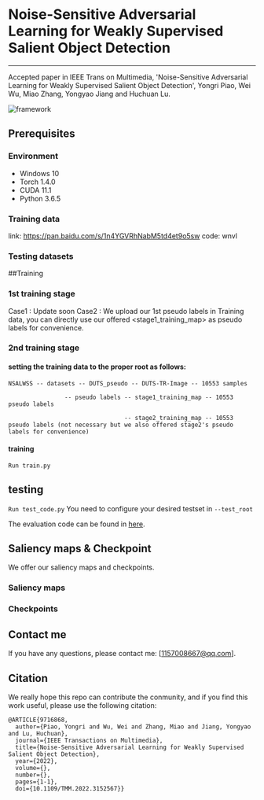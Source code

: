 # Noise-Sensitive Adversarial Learning for Weakly Supervised Salient Object Detection
----------------------------------------------
Accepted paper in IEEE Trans on Multimedia, 'Noise-Sensitive Adversarial Learning for Weakly Supervised Salient Object Detection', Yongri Piao, Wei Wu, Miao Zhang, Yongyao Jiang and Huchuan Lu.

![framework](https://github.com/wuweia123/IEEE-TMM-NSALWSS/blob/main/fig/framework.png)

## Prerequisites
### Environment
* Windows 10
* Torch 1.4.0
* CUDA 11.1
* Python 3.6.5

### Training data
link: https://pan.baidu.com/s/1n4YGVRhNabM5td4et9o5sw    code: wnvl
### Testing datasets

##Training
### 1st training stage
Case1 : Update soon
Case2 : We upload our 1st pseudo labels in Training data, you can directly use our offered <stage1_training_map> as pseudo labels for convenience. 

### 2nd training stage
#### setting the training data to the proper root as follows:

```
NSALWSS -- datasets -- DUTS_pseudo -- DUTS-TR-Image -- 10553 samples
                
                -- pseudo labels -- stage1_training_map -- 10553 pseudo labels
                
                                 -- stage2_training_map -- 10553 pseudo labels (not necessary but we also offered stage2's pseudo labels for convenience)
```

#### training

```Run train.py```

## testing
```Run test_code.py```
You need to configure your desired testset in ```--test_root```

The evaluation code can be found in [here](https://github.com/jiwei0921/Saliency-Evaluation-Toolbox).

## Saliency maps & Checkpoint
We offer our saliency maps and checkpoints.
### Saliency maps

### Checkpoints

## Contact me
If you have any questions, please contact me: [1157008667@qq.com].

## Citation
We really hope this repo can contribute the conmunity, and if you find this work useful, please use the following citation:

```
@ARTICLE{9716868,
  author={Piao, Yongri and Wu, Wei and Zhang, Miao and Jiang, Yongyao and Lu, Huchuan},
  journal={IEEE Transactions on Multimedia}, 
  title={Noise-Sensitive Adversarial Learning for Weakly Supervised Salient Object Detection}, 
  year={2022},
  volume={},
  number={},
  pages={1-1},
  doi={10.1109/TMM.2022.3152567}}
```
